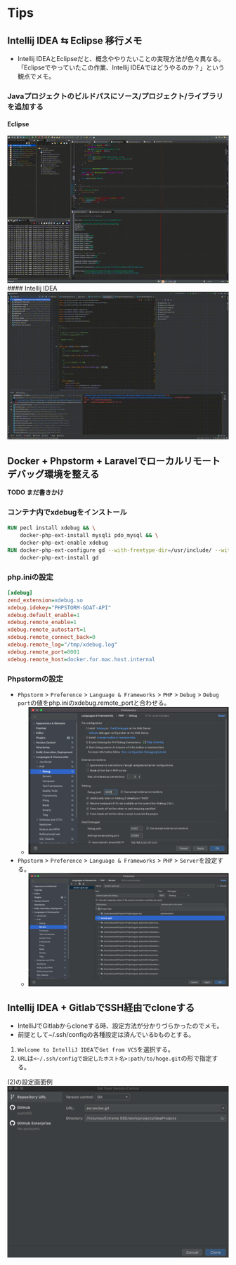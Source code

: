 # Tips
## Intellij IDEA ⇆ Eclipse 移行メモ
* Intellij IDEAとEclipseだと、概念ややりたいことの実現方法が色々異なる。「Eclipseでやっていたこの作業、Intellij IDEAではどうやるのか？」という観点でメモ。
### Javaプロジェクトのビルドパスにソース/プロジェクト/ライブラリを追加する
#### Eclipse
<img src="../../resource/tech/ide/eclipse_1.gif">
#### Intellij IDEA
<img src="../../resource/tech/ide/jetBrains_4.gif">


## Docker + Phpstorm + Laravelでローカルリモートデバッグ環境を整える
**TODO まだ書きかけ**
### コンテナ内でxdebugをインストール
```Dockerfile
RUN pecl install xdebug && \
    docker-php-ext-install mysqli pdo_mysql && \
    docker-php-ext-enable xdebug
RUN docker-php-ext-configure gd --with-freetype-dir=/usr/include/ --with-jpeg-dir=/usr/include/ && \
    docker-php-ext-install gd
```
### php.iniの設定
```ini
[xdebug]
zend_extension=xdebug.so
xdebug.idekey="PHPSTORM-GOAT-API"
xdebug.default_enable=1
xdebug.remote_enable=1
xdebug.remote_autostart=1
xdebug.remote_connect_back=0
xdebug.remote_log="/tmp/xdebug.log"
xdebug.remote_port=8001
xdebug.remote_host=docker.for.mac.host.internal
```
### Phpstormの設定
* `Phpstorm` > `Preference` > `Language & Frameworks` > `PHP` > `Debug` > `Debug port`の値をphp.iniのxdebug.remote_portと合わせる。
  * <img src="../../resource/tech/ide/jetBrains_2.png">
* `Phpstorm` > `Preference` > `Language & Frameworks` > `PHP` > `Server`を設定する。
  * <img src="../../resource/tech/ide/jetBrains_3.png">
  
  
  
## Intellij IDEA + GitlabでSSH経由でcloneする
* IntelliJでGitlabからcloneする時、設定方法が分かりづらかったのでメモ。  
* 前提として~/.ssh/configの各種設定は済んでいるbものとする。

1. `Welcome to IntelliJ IDEA`で`Get from VCS`を選択する。
2. `URL`は`<~/.ssh/configで設定したホスト名>:path/to/hoge.git`の形で指定する。  

(2)の設定画面例  
<img src="../../resource/tech/ide/jetBrains_1.png">